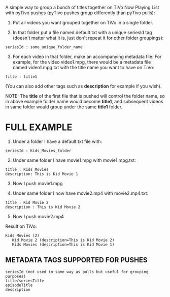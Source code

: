 A simple way to group a bunch of titles together on TiVo Now Playing List with pyTivo pushes (pyTivo pushes group differently than pyTivo pulls):

1. Put all videos you want grouped together on TiVo in a single folder.

2. In that folder put a file named default.txt with a unique seriesId tag (doesn't matter what it is, just don't repeat it for other folder groupings):
```
seriesId : some_unique_folder_name
```

3. For each video in that folder, make an accompanying metadata file:
For example, for the video video1.mpg, there would be a metadata file named video1.mpg.txt with the title name you want to have on TiVo:
```
title : title1
```

(You can also add other tags such as **description** for example if you wish).

NOTE: The **title** of the first file that is pushed will control the folder name, so in above example folder name would become **title1**, and subsequent videos in same folder would group under the same **title1** folder.

# FULL EXAMPLE #
1. Under a folder I have a default.txt file with:
```
seriesId : Kids_Movies_folder
```

2. Under same folder I have movie1.mpg with movie1.mpg.txt:
```
title : Kids Movies
description: This is Kid Movie 1
```

3. Now I push movie1.mpg

4. Under same folder I now have movie2.mp4 with movie2.mp4.txt:
```
title : Kid Movie 2
description : This is Kid Movie 2
```

5. Now I push movie2.mp4

Result on TiVo:
```
Kids Movies (2)
   Kid Movie 2 (description=This is Kid Movie 2)
   Kids Movies (description=This is Kid Movie 1)
```

## METADATA TAGS SUPPORTED FOR PUSHES ##
```
seriesId (not used in same way as pulls but useful for grouping purposes)
title/seriesTitle
episodeTitle
description
```